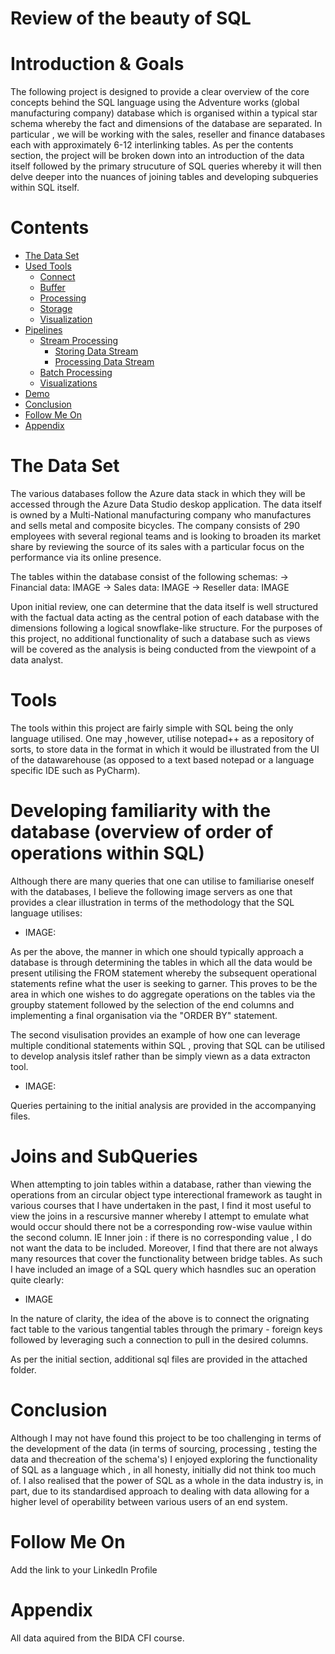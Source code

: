 # Review of the beauty of SQL

# Introduction & Goals
The following project is designed to provide a clear overview of the core concepts behind the SQL language using the Adventure works (global manufacturing company) database which is organised within a typical star schema whereby the fact and dimensions of the database are separated. In particular , we will be working with the sales, reseller and finance databases each with approximately 6-12 interlinking tables. 
As per the contents section, the project will be broken down into an introduction of the data itself followed by the primary strucuture of SQL queries whereby it will then delve deeper into the nuances of joining tables and developing subqueries within SQL itself. 

# Contents

- [The Data Set](#the-data-set)
- [Used Tools](#used-tools)
  - [Connect](#connect)
  - [Buffer](#buffer)
  - [Processing](#processing)
  - [Storage](#storage)
  - [Visualization](#visualization)
- [Pipelines](#pipelines)
  - [Stream Processing](#stream-processing)
    - [Storing Data Stream](#storing-data-stream)
    - [Processing Data Stream](#processing-data-stream)
  - [Batch Processing](#batch-processing)
  - [Visualizations](#visualizations)
- [Demo](#demo)
- [Conclusion](#conclusion)
- [Follow Me On](#follow-me-on)
- [Appendix](#appendix)


# The Data Set
The various databases follow the Azure data stack in which they will be accessed through the Azure Data Studio deskop application. The data itself is owned by a Multi-National manufacturing company who manufactures and sells metal and composite bicycles. The company consists of 290 employees with several regional teams and is looking to broaden its market share by reviewing the source of its sales with a particular focus on the performance via its online presence. 

The tables within the database consist of the following schemas: 
  -> Financial data: 
    IMAGE
  -> Sales data: 
    IMAGE
  -> Reseller data: 
    IMAGE

Upon initial review, one can determine that the data itself is well structured with the factual data acting as the central potion of each database with the dimensions following a logical snowflake-like structure. For the purposes of this project, no additional functionality of such a database such as views will be covered as the analysis is being conducted from the viewpoint of a data analyst. 

# Tools
The tools within this project are fairly simple with SQL being the only language utilised. One may ,however, utilise notepad++ as a repository of sorts, to store data in the format in which it would be illustrated from the UI of the datawarehouse (as opposed to a text based notepad or a language specific IDE such as PyCharm). 

# Developing familiarity with the database (overview of order of operations within SQL)
Although there are many queries that one can utilise to familiarise oneself with the databases, I believe the following image servers as one that provides a clear illustration in terms of the methodology that the SQL language utilises: 

* IMAGE: 

As per the above, the manner in which one should typically approach a database is through determining the tables in which all the data would be present utilising the FROM statement whereby the subsequent operational statements refine what the user is seeking to garner. This proves to be the area in which one wishes to do aggregate operations on the tables via the groupby statement followed by the selection of the end columns and implementing a final organisation via the "ORDER BY" statement. 

The second visulisation provides an example of how one can leverage multiple conditional statements within SQL , proving that SQL can be utilised to develop analysis itslef rather than be simply viewn as a data extracton tool. 

* IMAGE: 

Queries pertaining to the initial analysis are provided in the accompanying files. 

# Joins and SubQueries
When attempting to join tables within a database, rather than viewing the operations from an circular object type interectional framework as taught in various courses that I have undertaken in the past, I find it most useful to view the joins in a rescursive manner whereby I attempt to emulate what would occur should there not be a corresponding row-wise vaulue within the second column. IE Inner join : if there is no corresponding value , I do not want the data to be included. 
Moreover, I find that there are not always many resources that cover the functionality between bridge tables. As such I have included an image of a SQL query which hasndles suc an operation quite clearly: 

* IMAGE 

In the nature of clarity, the idea of the above is to connect the orignating fact table to the various tangential tables through the primary - foreign keys followed by leveraging such a connection to pull in the desired columns. 

As per the initial section, additional sql files are provided in the attached folder. 

# Conclusion
Although I may not have found this project to be too challenging in terms of the development of the data (in terms of sourcing, processing , testing the data and thecreation of the schema's) I enjoyed exploring the functionality of SQL as a language which , in all honesty, initially did not think too much of. I also realised that the power of SQL as a whole in the data industry is, in part, due to its standardised approach to dealing with data allowing for a higher level of operability between various users of an end system.

# Follow Me On
Add the link to your LinkedIn Profile

# Appendix
All data aquired from the BIDA CFI course. 
